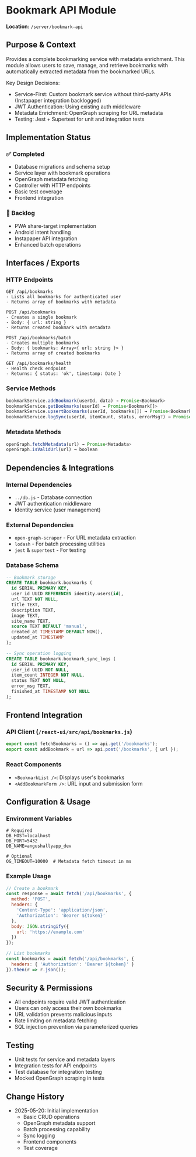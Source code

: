 # Bookmark API Module

**Location:** `/server/bookmark-api`

## Purpose & Context
Provides a complete bookmarking service with metadata enrichment. This module allows users to save, manage, and retrieve bookmarks with automatically extracted metadata from the bookmarked URLs.

Key Design Decisions:
- Service-First: Custom bookmark service without third-party APIs (Instapaper integration backlogged)
- JWT Authentication: Using existing auth middleware
- Metadata Enrichment: OpenGraph scraping for URL metadata
- Testing: Jest + Supertest for unit and integration tests

## Implementation Status

### ✅ Completed
- Database migrations and schema setup
- Service layer with bookmark operations
- OpenGraph metadata fetching
- Controller with HTTP endpoints
- Basic test coverage
- Frontend integration

### 🚧 Backlog
- PWA share-target implementation
- Android intent handling
- Instapaper API integration
- Enhanced batch operations

## Interfaces / Exports

### HTTP Endpoints
```
GET /api/bookmarks
- Lists all bookmarks for authenticated user
- Returns array of bookmarks with metadata

POST /api/bookmarks
- Creates a single bookmark
- Body: { url: string }
- Returns created bookmark with metadata

POST /api/bookmarks/batch
- Creates multiple bookmarks
- Body: { bookmarks: Array<{ url: string }> }
- Returns array of created bookmarks

GET /api/bookmarks/health
- Health check endpoint
- Returns: { status: 'ok', timestamp: Date }
```

### Service Methods
```javascript
bookmarkService.addBookmark(userId, data) → Promise<Bookmark>
bookmarkService.getBookmarks(userId) → Promise<Bookmark[]>
bookmarkService.upsertBookmarks(userId, bookmarks[]) → Promise<Bookmark[]>
bookmarkService.logSync(userId, itemCount, status, errorMsg?) → Promise<void>
```

### Metadata Methods
```javascript
openGraph.fetchMetadata(url) → Promise<Metadata>
openGraph.isValidUrl(url) → boolean
```

## Dependencies & Integrations

### Internal Dependencies
- `../db.js` - Database connection
- JWT authentication middleware
- Identity service (user management)

### External Dependencies
- `open-graph-scraper` - For URL metadata extraction
- `lodash` - For batch processing utilities
- `jest` & `supertest` - For testing

### Database Schema
```sql
-- Bookmark storage
CREATE TABLE bookmark.bookmarks (
  id SERIAL PRIMARY KEY,
  user_id UUID REFERENCES identity.users(id),
  url TEXT NOT NULL,
  title TEXT,
  description TEXT,
  image TEXT,
  site_name TEXT,
  source TEXT DEFAULT 'manual',
  created_at TIMESTAMP DEFAULT NOW(),
  updated_at TIMESTAMP
);

-- Sync operation logging
CREATE TABLE bookmark.bookmark_sync_logs (
  id SERIAL PRIMARY KEY,
  user_id UUID NOT NULL,
  item_count INTEGER NOT NULL,
  status TEXT NOT NULL,
  error_msg TEXT,
  finished_at TIMESTAMP NOT NULL
);
```

## Frontend Integration

### API Client (`/react-ui/src/api/bookmarks.js`)
```javascript
export const fetchBookmarks = () => api.get('/bookmarks');
export const addBookmark = url => api.post('/bookmarks', { url });
```

### React Components
- `<BookmarkList />`: Displays user's bookmarks
- `<AddBookmarkForm />`: URL input and submission form

## Configuration & Usage

### Environment Variables
```env
# Required
DB_HOST=localhost
DB_PORT=5432
DB_NAME=angushallyapp_dev

# Optional
OG_TIMEOUT=10000  # Metadata fetch timeout in ms
```

### Example Usage
```javascript
// Create a bookmark
const response = await fetch('/api/bookmarks', {
  method: 'POST',
  headers: {
    'Content-Type': 'application/json',
    'Authorization': 'Bearer ${token}'
  },
  body: JSON.stringify({
    url: 'https://example.com'
  })
});

// List bookmarks
const bookmarks = await fetch('/api/bookmarks', {
  headers: { 'Authorization': 'Bearer ${token}' }
}).then(r => r.json());
```

## Security & Permissions
- All endpoints require valid JWT authentication
- Users can only access their own bookmarks
- URL validation prevents malicious inputs
- Rate limiting on metadata fetching
- SQL injection prevention via parameterized queries

## Testing
- Unit tests for service and metadata layers
- Integration tests for API endpoints
- Test database for integration testing
- Mocked OpenGraph scraping in tests

## Change History
- 2025-05-20: Initial implementation
  - Basic CRUD operations
  - OpenGraph metadata support
  - Batch processing capability
  - Sync logging
  - Frontend components
  - Test coverage 